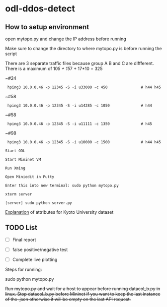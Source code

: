 # odl-ddos-detect

## How to setup environment

open mytopo.py and change the IP address before running

Make sure to change the directory to where mytopo.py is before running the script

There are 3 separate traffic files because group A B and C are diffferent. There is a maximum of 10*5 + 15*7 + 17*10 = 325

~#24

     hping3 10.0.0.46 -p 12345 -S -i u33000 -c 450               # h44 h45

~#58

     hping3 10.0.0.46 -p 12345 -S -i u14285 -c 1050              # h44 

~#58

     hping3 10.0.0.46 -p 12345 -S -i u11111 -c 1350              # h45

~#98

     hping3 10.0.0.46 -p 12345 -S -i u10000 -c 1500              # h44 h45
```
Start ODL

Start Mininet VM

Run Xming

Open Miniedit in Putty

Enter this into new terminal: sudo python mytopo.py

xterm server

[server] sudo python server.py
```

[Explanation](http://www.takakura.com/Kyoto_data/BenchmarkData-Description-v5.pdf) of attributes for Kyoto University dataset

## TODO List

- [ ] Final report

- [ ] false positive/negative test

- [ ] Complete live plotting



Steps for running:

sudo python mytopo.py






~~Run mytopo.py and wait for a host to appear before running datacol_b.py in linux. Stop datacol_b.py before Mininet if you want to keep the last instance of the .json otherwise it will be empty on the last API request.~~
